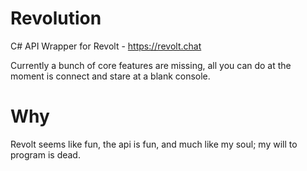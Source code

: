 # Revolution
C# API Wrapper for Revolt - https://revolt.chat

Currently a bunch of core features are missing, all you can do at the moment is connect and stare at a blank console.

# Why
Revolt seems like fun, the api is fun, and much like my soul; my will to program is dead.
